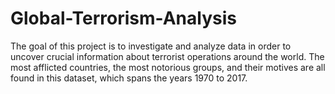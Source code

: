 # Global-Terrorism-Analysis
The goal of this project is to investigate and analyze data in order to uncover crucial information about terrorist operations around the world. The most afflicted countries, the most notorious groups, and their motives are all found in this dataset, which spans the years 1970 to 2017. 
